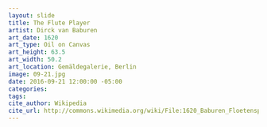 ```yaml
---
layout: slide
title: The Flute Player
artist: Dirck van Baburen
art_date: 1620
art_type: Oil on Canvas
art_height: 63.5
art_width: 50.2
art_location: Gemäldegalerie, Berlin
image: 09-21.jpg
date: 2016-09-21 12:00:00 -05:00
categories:
tags:
cite_author: Wikipedia
cite_url: http://commons.wikimedia.org/wiki/File:1620_Baburen_Floetenspieler_anagoria.JPG
---
```


